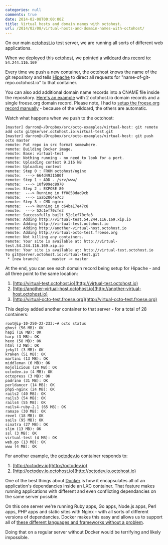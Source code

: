 ```yaml
---
categories: null
comments: true
date: 2014-02-08T00:00:00Z
title: Virtual hosts and domain names with octohost.
url: /2014/02/08/virtual-hosts-and-domain-names-with-octohost/
---
```


On our main [octohost.io](https://www.octohost.io) test server, we are running all sorts of different web applications.

When we deployed this [octohost](https://www.octohost.io), we pointed a [wildcard dns record](http://en.wikipedia.org/wiki/Wildcard_DNS_record) to: `54.244.116.169`

Every time we push a new container, the octohost knows the name of the git repository and tells [Hipache](https://github.com/dotcloud/hipache) to direct all requests for "name-of-git-repo.octohost.io" to that container.

You can also add additional domain name records into a CNAME file inside the repository. [Here's an example](https://github.com/octohost/virtual-host-example) with 2 octohost.io domain records and a single froese.org domain record. Please note, I had to [setup the froese.org record manually](/images/2014/0208092111iuswv.jpg) - because of the wildcard, the others are automatic.

Watch what happens when we push to the octohost:

```
[master] darron@~/Dropbox/src/octo-examples/virtual-host: git remote add octo git@server.octohost.io:virtual-test.git
[master] darron@~/Dropbox/src/octo-examples/virtual-host: git push octo master
remote: Put repo in src format somewhere.
remote: Building Docker image.
remote: Base: virtual-test
remote: Nothing running - no need to look for a port.
remote: Uploading context 9.216 kB
remote: Uploading context 
remote: Step 0 : FROM octohost/nginx
remote:  ---> 664d4931580f
remote: Step 1 : ADD . /srv/www/
remote:  ---> 10f909ec8970
remote: Step 2 : EXPOSE 80
remote:  ---> Running in ff0858dad9cb
remote:  ---> 1aab2064e7c3
remote: Step 3 : CMD nginx
remote:  ---> Running in c64ba17e47c8
remote:  ---> 52c1ef70cfe3
remote: Successfully built 52c1ef70cfe3
remote: Adding http://virtual-test.54.244.116.169.xip.io
remote: Adding http://virtual-test.octohost.io
remote: Adding http://another-virtual-host.octohost.io
remote: Adding http://virtual-octo-test.froese.org
remote: Not killing any containers.
remote: Your site is available at: http://virtual-test.54.244.116.169.xip.io
remote: Your site is available at: http://virtual-test.octohost.io
To git@server.octohost.io:virtual-test.git
 * [new branch]      master -> master
```

At the end, you can see each domain record being setup for Hipache - and all three point to the same location:

1. [http://virtual-test.octohost.io](http://virtual-test.octohost.io)
2. [http://another-virtual-host.octohost.io](http://another-virtual-host.octohost.io)
3. [http://virtual-octo-test.froese.org](http://virtual-octo-test.froese.org)

This deploy added another container to that server - for a total of 28 containers:

```
root@ip-10-250-22-233:~# octo status
ghost (56 MB): OK
hapi (16 MB): OK
harp (3 MB): OK
hexo (58 MB): OK
html (3 MB): OK
jekyll (3 MB): OK
kraken (51 MB): OK
martini (13 MB): OK
middleman (6 MB): OK
mojolicious (24 MB): OK
octodev.io (4 MB): OK
octopress (3 MB): OK
padrino (31 MB): OK
perldancer (14 MB): OK
php5-nginx (24 MB): OK
rails2 (40 MB): OK
rails3 (54 MB): OK
rails4 (55 MB): OK
rails4-ruby-2.1 (65 MB): OK
ramaze (30 MB): OK
revel (18 MB): OK
sails (95 MB): OK
sinatra (27 MB): OK
slim (13 MB): OK
ssl (3 MB): OK
virtual-test (4 MB): OK
web.go (13 MB): OK
www (4 MB): OK
```

For another example, the [octodev.io](https://github.com/octohost/octodev.io) container responds to:

1. [http://octodev.io](http://octodev.io)
2. [http://octodev.io.octohost.io](http://octodev.io.octohost.io)

One of the best things about [Docker](http://www.docker.io) is how it encapsulates all of an application's dependancies inside an LXC container. That feature makes running applications with different and even conflicting dependancies on the same server possible.

On this one server we're running Ruby apps, Go apps, Node.js apps, Perl apps, PHP apps and static sites with Nginx - with all sorts of different versions of dependancies. Docker makes this easy and allows us to support all of [these different languages and frameworks without a problem](https://www.octohost.io/languages.html).

Doing that on a regular server without Docker would be terrifying and likely impossible.
